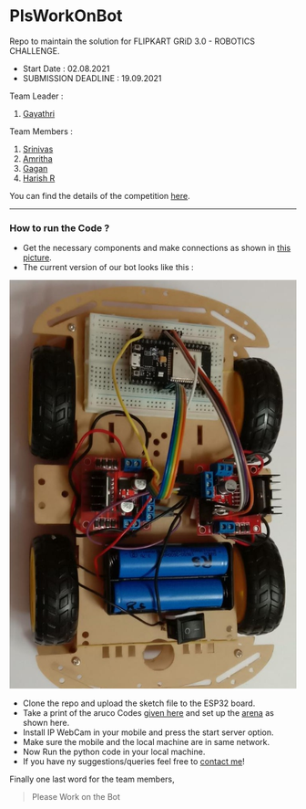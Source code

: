 # PlsWorkOnBot
Repo to maintain the solution for FLIPKART GRiD 3.0 - ROBOTICS CHALLENGE.
- Start Date : 02.08.2021
- SUBMISSION DEADLINE : 19.09.2021

Team Leader :
1. [Gayathri]

Team Members :
1. [Srinivas]
2. [Amritha]
3. [Gagan]
4. [Harish R]


You can find the details of the competition [here].

[here]: https://dare2compete.com/hackathon/flipkart-grid-30-robotics-challenge-flipkart-grid-30-flipkart-175210?lb=2IBbUeg#tab-detail
[Srinivas]: https://github.com/Srrrrini
[Harish R]: https://github.com/HR-1-1
[Gayathri]: https://github.com/Gayathriboddu2001
[Amritha]: https://github.com/amritha3212
[Gagan]: https://github.com/gagandeep25

---

### How to run the Code ?

- Get the necessary components and make connections as shown in [this picture].
- The current version of our bot looks like this :

![Bot version 1](https://github.com/HR-1-1/PlsWorkOnBot/blob/main/Bot%20Pictures/Bot%20v1.jpeg)

- Clone the repo and upload the sketch file to the ESP32 board.
- Take a print of the aruco Codes [given here] and set up the [arena] as shown here.
- Install IP WebCam in your mobile and press the start server option.
- Make sure the mobile and the local machine are in same network.
- Now Run the python code in your local machine.
- If you have ny suggestions/queries feel free to [contact me]!

[this picture]: (https://github.com/HR-1-1/PlsWorkOnBot/blob/main/Bot%20Pictures/Connections.png)
[given here]: https://github.com/HR-1-1/PlsWorkOnBot/tree/main/arUco_Codes
[arena]: https://github.com/HR-1-1/PlsWorkOnBot/blob/main/Simulations/Arena.png
[this]: http://www.lasesp.com/article/16300624989611547/ESP32_WiFi%20Bot%20Controlled%20by%20Python
[contact me]: mailto:harishrajesh2002@gmail.com

Finally one last word for the team members,
> Please Work on the Bot
